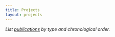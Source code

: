 ```yaml
---
title: Projects
layout: projects
---
```


*List [publications](/research) by type and chronological order.*